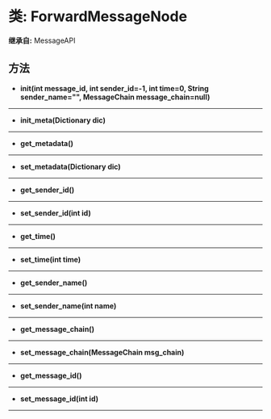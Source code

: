 # 类: ForwardMessageNode  
  
**继承自:** MessageAPI  
  
## 方法 
  
- **init(int message_id, int sender_id=-1, int time=0, String sender_name="", MessageChain message_chain=null)**  
  
---  
  
- **init_meta(Dictionary dic)**  
  
---  
  
- **get_metadata()**  
  
---  
  
- **set_metadata(Dictionary dic)**  
  
---  
  
- **get_sender_id()**  
  
---  
  
- **set_sender_id(int id)**  
  
---  
  
- **get_time()**  
  
---  
  
- **set_time(int time)**  
  
---  
  
- **get_sender_name()**  
  
---  
  
- **set_sender_name(int name)**  
  
---  
  
- **get_message_chain()**  
  
---  
  
- **set_message_chain(MessageChain msg_chain)**  
  
---  
  
- **get_message_id()**  
  
---  
  
- **set_message_id(int id)**  
  
---  
  

